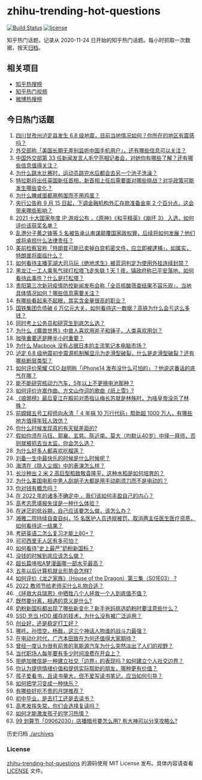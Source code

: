 # zhihu-trending-hot-questions

[![Build Status](https://github.com/justjavac/zhihu-trending-hot-questions/workflows/ci/badge.svg?branch=master)](https://github.com/justjavac/zhihu-trending-hot-questions/actions)
[![license](https://img.shields.io/github/license/justjavac/zhihu-trending-hot-questions)](https://github.com/justjavac/zhihu-trending-hot-questions/blob/master/LICENSE)

知乎热门话题，记录从 2020-11-24 日开始的知乎热门话题。每小时抓取一次数据，按天[归档](./archives)。

## 相关项目

- [知乎热搜榜](https://github.com/justjavac/zhihu-trending-top-search)
- [知乎热门视频](https://github.com/justjavac/zhihu-trending-hot-video)
- [微博热搜榜](https://github.com/justjavac/weibo-trending-hot-search)

## 今日热门话题

<!-- BEGIN -->
<!-- 最后更新时间 Tue Sep 06 2022 03:02:24 GMT+0800 (China Standard Time) -->

1. [四川甘孜州泸定县发生 6.8 级地震，目前当地情况如何？你所在的地区有震感吗？](https://www.zhihu.com/question/551889682)
1. [外交部称「美国长期无差别监听中国手机用户」，还有哪些信息可以关注？](https://www.zhihu.com/question/551917146)
1. [中国外交部第 33 任新闻发言人毛宁亮相记者会，对她你有哪些了解？还有哪些信息值得关注？](https://www.zhihu.com/question/551906773)
1. [为什么跳水比赛时，运动员跳完水后都会去另一个池子洗澡？](https://www.zhihu.com/question/20393628)
1. [特拉斯将出任英国新任首相，新首相上任后需要面对哪些挑战？对华政策可能发生哪些变化？](https://www.zhihu.com/question/551797709)
1. [为什么腌咸蛋都用鸭蛋而不用鸡蛋？](https://www.zhihu.com/question/19571200)
1. [央行公告称 9 月 15 日起，下调金融机构外汇存款准备金率 2 个百分点，这会带来哪些影响？](https://www.zhihu.com/question/551919898)
1. [2021 十大国家年度 IP 游戏公布 ，《原神》《和平精英》《崩坏 3》 入选，如何评价该获奖名单？](https://www.zhihu.com/question/551882636)
1. [乱港分子黄之锋等 5 名被告承认串谋颠覆国家政权罪，后续将如何发展？他们或将承担什么法律责任？](https://www.zhihu.com/question/551915554)
1. [美前检察官称「特朗普可能已卖掉白宫机密文件，应立即被逮捕」，如属实，特朗普将面临什么？](https://www.zhihu.com/question/551866875)
1. [如何看待主播芜湖大司马玩《绝地求生》被蓝洞判定为使用外挂连续封禁？](https://www.zhihu.com/question/551651330)
1. [黑龙江一工人乘氢气球打松塔飞走失联 1 天 1 夜，镇政府称已平安落地，如何看待此事件？什么是打松塔？](https://www.zhihu.com/question/551864626)
1. [贵阳第三次新冠疫情防控新闻发布会称「全员核酸筛查结果不容乐观」，当地具体情况如何？哪些信息需要关注？](https://www.zhihu.com/question/551806005)
1. [有哪些看起来不起眼，其实含金量很高的职业？](https://www.zhihu.com/question/548689516)
1. [国铁集团负债破 6 万亿元大关，如何看待这一数据？高铁为什么会亏这么多钱？](https://www.zhihu.com/question/551176432)
1. [同时考上公务员和研究生到底怎么选？](https://www.zhihu.com/question/547910620)
1. [为什么《魔兽世界》中兽人喜欢用斧子和锤子，人类喜欢用剑？](https://www.zhihu.com/question/535598329)
1. [咖啡重要还是睡半小时重要？](https://www.zhihu.com/question/546496063)
1. [为什么 Macbook 没有占据日本的主流笔记本电脑市场？](https://www.zhihu.com/question/551697545)
1. [泸定 6.8 级地震初步震源机制解显示为走滑型破裂，什么是走滑型破裂？还有哪些断层类型？](https://www.zhihu.com/question/551893723)
1. [如何评价荣耀 CEO 赵明称「iPhone14 发布没什么可怕的」？他说这番话的底气在哪？](https://www.zhihu.com/question/551923560)
1. [能不能研究核动力汽车，5年以上不更换电池那种？](https://www.zhihu.com/question/549668847)
1. [如何评价许嵩作曲、方文山作词的歌曲《纸上雪》?](https://www.zhihu.com/question/551657454)
1. [《琅琊榜》最后夏江在殿前对质指认梅长苏就是林殊时，为啥皇帝没杀了林殊？](https://www.zhihu.com/question/511741279)
1. [前嫦娥五号工程师向永清「 4 年捐 10 万行代码」帮助超 1000 万人，有哪些地方值得年轻人效仿？](https://www.zhihu.com/question/551887004)
1. [你什么时候发现真的有天赋差距的?](https://www.zhihu.com/question/531148965)
1. [假如你须在马钰、郭襄、玄慈、陈近南、莫大（均默认40岁）中择一拜师，否则就被抓去当太监，你会怎么选？](https://www.zhihu.com/question/551891633)
1. [为什么好多人都喜欢吃榴莲？](https://www.zhihu.com/question/276245333)
1. [刘备一生中最快乐的时候是什么时候呢？](https://www.zhihu.com/question/532464951)
1. [海清在《隐入尘烟》中的表演怎么样？](https://www.zhihu.com/question/551228303)
1. [长沙种出 2 米 2 高巨型稻致敬袁隆平，这种水稻是如何培育的？](https://www.zhihu.com/question/551625669)
1. [为什么美国电影中男人刮胡子大都是用手动剃须刀而不是电动的？](https://www.zhihu.com/question/19957079)
1. [你对钱有概念吗？](https://www.zhihu.com/question/551819698)
1. [在 2022 年的诸多不确定中 ，我们该如何丰盈自己的内心？](https://www.zhihu.com/question/551955441)
1. [高考志愿填报失误是一种什么体验？](https://www.zhihu.com/question/63096139)
1. [在迷茫的低谷期，自己应该要怎么做，该怎么办？](https://www.zhihu.com/question/551685672)
1. [湘雅二院持续自查自纠，15 名医护人员违规被罚，取消两主任医生医疗资质，如何看待这一结果？](https://www.zhihu.com/question/551926013)
1. [考研英语二怎么复习才能上80+？](https://www.zhihu.com/question/540387593)
1. [可可西里无人区有多可怕？](https://www.zhihu.com/question/411619530)
1. [如何看待“史上最严”奶粉新国标？](https://www.zhihu.com/question/551814373)
1. [没钱的时候到底应该怎么做？](https://www.zhihu.com/question/472112941)
1. [超长篇哆啦A梦漫画哪一部水平最高？](https://www.zhihu.com/question/37527964)
1. [五年以后计算机就业形势会怎样?](https://www.zhihu.com/question/548555074)
1. [如何评价《龙之家族》（House of the Dragon）第三集（S01E03） ?](https://www.zhihu.com/question/551726390)
1. [2022 教师节给老师买什么礼物合适？](https://www.zhihu.com/question/548697310)
1. [《拯救大兵瑞恩》中牺牲八个人拯救一个人到底值不值？](https://www.zhihu.com/question/24372271)
1. [既然要分离，相遇的意义是什么?](https://www.zhihu.com/question/549720138)
1. [奶粉新国标都出现了哪些新变化？新手爸妈挑选奶粉时要注意些什么？](https://www.zhihu.com/question/551770974)
1. [SSD 充当 HDD 缓存的技术，为什么没有被广泛运用？](https://www.zhihu.com/question/40417425)
1. [创业好，还是稳定打工好？](https://www.zhihu.com/question/549311821)
1. [哪吒，孙悟空，杨戬，这三个神话人物谁的战斗力最强？](https://www.zhihu.com/question/550294241)
1. [在电动化时代，广汽本田致在为何还值得大家期待？](https://www.zhihu.com/question/551658585)
1. [曾经一度认为很有前景的氢能源汽车为什么突然淡出了人们的视野？](https://www.zhihu.com/question/551632817)
1. [当代职场人每年要有多少时间浪费在开会上？](https://www.zhihu.com/question/551886552)
1. [拒绝加微信是一种建立社交「边界」的表现吗？如何建立个人社交边界？](https://www.zhihu.com/question/550793458)
1. [你认为提供情绪价值和提供实际帮助的朋友，哪种更有价值？](https://www.zhihu.com/question/550578974)
1. [孩子爱看书，且读书量大，但不爱写读书笔记，应当如何引导？](https://www.zhihu.com/question/550665764)
1. [如何把学习变成一种快乐？](https://www.zhihu.com/question/300783371)
1. [有哪些好吃不贵的月饼推荐？](https://www.zhihu.com/question/294219380)
1. [初中毕业，是去打工还是去读书？](https://www.zhihu.com/question/551783566)
1. [高考发挥失常，你们会选择复读吗？](https://www.zhihu.com/question/551178978)
1. [如何才能激发孩子的学习热情？](https://www.zhihu.com/question/550814896)
1. [99 划算节「09062030」店播暗号要怎么用? 有大神可以分享攻略么?](https://www.zhihu.com/question/551653218)

<!-- END -->

历史归档 [./archives](./archives)

### License

[zhihu-trending-hot-questions](https://github.com/justjavac/zhihu-trending-hot-questions)
的源码使用 MIT License 发布。具体内容请查看 [LICENSE](./LICENSE) 文件。
